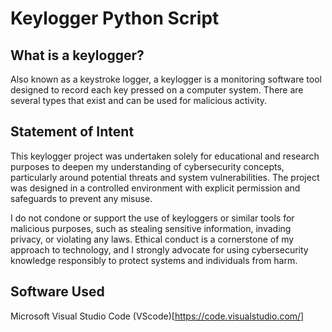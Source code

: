 # Keylogger Python Script

## What is a keylogger?
Also known as a keystroke logger, a keylogger is a monitoring software tool designed to record each key pressed on a computer system. There are several types that exist and can be used for malicious activity. 

## Statement of Intent

This keylogger project was undertaken solely for educational and research purposes to deepen my understanding of cybersecurity concepts, particularly around potential threats and system vulnerabilities. The project was designed in a controlled environment with explicit permission and safeguards to prevent any misuse.

I do not condone or support the use of keyloggers or similar tools for malicious purposes, such as stealing sensitive information, invading privacy, or violating any laws. 
Ethical conduct is a cornerstone of my approach to technology, and I strongly advocate for using cybersecurity knowledge responsibly to protect systems and individuals from harm.

## Software Used
Microsoft Visual Studio Code               (VScode)[https://code.visualstudio.com/]
